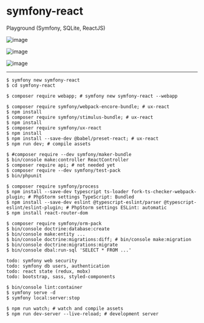 # symfony-react

Playground (Symfony, SQLite, ReactJS)

![image](https://github.com/plamenjm/symfony-react/assets/56994434/62e8530d-bc4a-4b7b-b10e-57dca5b887d7)

![image](https://github.com/plamenjm/symfony-react/assets/56994434/61e046e9-557a-40a5-8426-9a6322100cfd)

![image](https://github.com/plamenjm/symfony-react/assets/56994434/b5f25e40-dd6f-45ca-bbc4-9b2c8c766c72)

---

```
$ symfony new symfony-react
$ cd symfony-react

$ composer require webapp; # symfony new symfony-react --webapp 

$ composer require symfony/webpack-encore-bundle; # ux-react
$ npm install
$ composer require symfony/stimulus-bundle; # ux-react
$ npm install
$ composer require symfony/ux-react
$ npm install
$ npm install --save-dev @babel/preset-react; # ux-react
$ npm run dev; # compile assets

$ #composer require --dev symfony/maker-bundle
$ bin/console make:controller ReactController
$ composer require api; # not needed yet
$ composer require --dev symfony/test-pack
$ bin/phpunit

$ composer require symfony/process
$ npm install --save-dev typescript ts-loader fork-ts-checker-webpack-plugin; # PhpStorm settings TypeScript: Bundled
$ npm install --save-dev eslint @typescript-eslint/parser @typescript-eslint/eslint-plugin; # PhpStorm settings ESLint: automatic
$ npm install react-router-dom

$ composer require symfony/orm-pack
$ bin/console doctrine:database:create
$ bin/console make:entity ...
$ bin/console doctrine:migrations:diff; # bin/console make:migration
$ bin/console doctrine:migrations:migrate
$ bin/console dbal:run-sql 'SELECT * FROM ...'

todo: symfony web security
todo: symfony db users, authentication
todo: react state (redux, mobx)
todo: bootstrap, sass, styled-components
```

```
$ bin/console lint:container
$ symfony serve -d
$ symfony local:server:stop

$ npm run watch; # watch and compile assets 
$ npm run dev-server --live-reload; # development server
```
